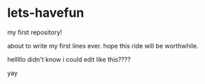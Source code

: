 # lets-havefun
my first repository!

about to write my first lines ever. hope this ride will be worthwhile.  

helllllo
didn't know i could edit like this????

yay

